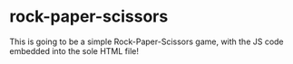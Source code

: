 # rock-paper-scissors

This is going to be a simple Rock-Paper-Scissors game, with the JS code embedded into the sole HTML file!